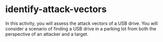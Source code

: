 # identify-attack-vectors
In this activity, you will assess the attack vectors of a USB drive. You will consider a scenario of finding a USB drive in a parking lot from both the perspective of an attacker and a target.
